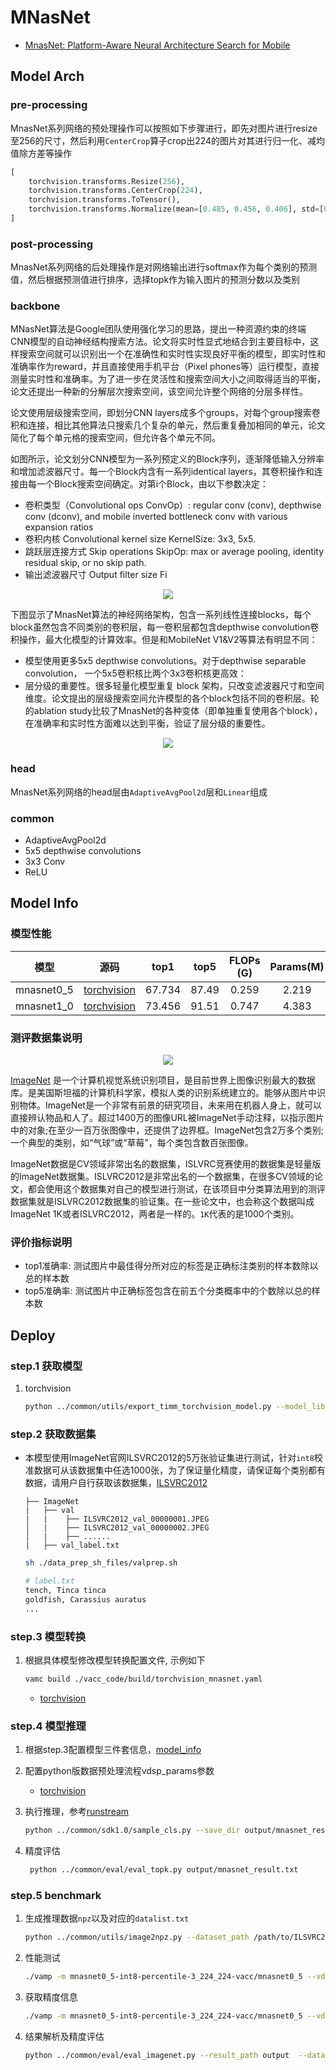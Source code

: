 # MNasNet

- [MnasNet: Platform-Aware Neural Architecture Search for Mobile](https://arxiv.org/abs/1807.11626)

## Model Arch

### pre-processing

MnasNet系列网络的预处理操作可以按照如下步骤进行，即先对图片进行resize至256的尺寸，然后利用`CenterCrop`算子crop出224的图片对其进行归一化、减均值除方差等操作

```python
[
    torchvision.transforms.Resize(256),
    torchvision.transforms.CenterCrop(224),
    torchvision.transforms.ToTensor(),
    torchvision.transforms.Normalize(mean=[0.485, 0.456, 0.406], std=[0.229, 0.224, 0.225],),
]
```

### post-processing

MnasNet系列网络的后处理操作是对网络输出进行softmax作为每个类别的预测值，然后根据预测值进行排序，选择topk作为输入图片的预测分数以及类别

### backbone

MNasNet算法是Google团队使用强化学习的思路，提出一种资源约束的终端CNN模型的自动神经结构搜索方法。论文将实时性显式地结合到主要目标中，这样搜索空间就可以识别出一个在准确性和实时性实现良好平衡的模型，即实时性和准确率作为reward，并且直接使用手机平台（Pixel phones等）运行模型，直接测量实时性和准确率。为了进一步在灵活性和搜索空间大小之间取得适当的平衡，论文还提出一种新的分解层次搜索空间，该空间允许整个网络的分层多样性。

论文使用层级搜索空间，即划分CNN layers成多个groups，对每个group搜索卷积和连接，相比其他算法只搜索几个复杂的单元，然后重复叠加相同的单元，论文简化了每个单元格的搜索空间，但允许各个单元不同。

如图所示，论文划分CNN模型为一系列预定义的Block序列，逐渐降低输入分辨率和增加滤波器尺寸。每一个Block内含有一系列identical layers，其卷积操作和连接由每一个Block搜索空间确定。对第i个Block，由以下参数决定：

- 卷积类型（Convolutional ops ConvOp）: regular conv (conv), depthwise conv (dconv), and mobile inverted bottleneck conv with various expansion ratios
- 卷积内核 Convolutional kernel size KernelSize: 3x3, 5x5.
- 跳跃层连接方式 Skip operations SkipOp: max or average pooling, identity residual skip, or no skip path.
- 输出滤波器尺寸 Output filter size Fi

<div align=center><img src="../../images/mnasnet/mnasnet_searchspace.png"></div>


下图显示了MnasNet算法的神经网络架构，包含一系列线性连接blocks，每个block虽然包含不同类别的卷积层，每一卷积层都包含depthwise convolution卷积操作，最大化模型的计算效率。但是和MobileNet V1&V2等算法有明显不同：

- 模型使用更多5x5 depthwise convolutions。对于depthwise separable convolution， 一个5x5卷积核比两个3x3卷积核更高效：
- 层分级的重要性。很多轻量化模型重复 block 架构，只改变滤波器尺寸和空间维度。论文提出的层级搜索空间允许模型的各个block包括不同的卷积层。轮的ablation study比较了MnasNet的各种变体（即单独重复使用各个block），在准确率和实时性方面难以达到平衡，验证了层分级的重要性。

<div align=center><img src="../../images/mnasnet/arch.png"></div>


### head

MnasNet系列网络的head层由`AdaptiveAvgPool2d`层和`Linear`组成

### common

- AdaptiveAvgPool2d
- 5x5 depthwise convolutions
- 3x3 Conv
- ReLU


## Model Info

### 模型性能

| 模型  | 源码 | top1  | top5 | FLOPs (G) | Params(M) | input size |
| :---: | :--: | :--: | :--: | :---: | :----: | :--------: |
| mnasnet0_5 |[torchvision](https://github.com/pytorch/vision/blob/v0.9.0/torchvision/models/mnasnet.py)| 	67.734   |  87.49   | 0.259 |    2.219    |    224    |
|  mnasnet1_0  | [torchvision](https://github.com/pytorch/vision/blob/v0.9.0/torchvision/models/mnasnet.py)| 	73.456 | 91.51|    0.747   |   4.383   |    224     |


### 测评数据集说明
<div align=center><img src="../../images/datasets/imagenet.jpg"></div>

[ImageNet](https://image-net.org) 是一个计算机视觉系统识别项目，是目前世界上图像识别最大的数据库。是美国斯坦福的计算机科学家，模拟人类的识别系统建立的。能够从图片中识别物体。ImageNet是一个非常有前景的研究项目，未来用在机器人身上，就可以直接辨认物品和人了。超过1400万的图像URL被ImageNet手动注释，以指示图片中的对象;在至少一百万张图像中，还提供了边界框。ImageNet包含2万多个类别; 一个典型的类别，如“气球”或“草莓”，每个类包含数百张图像。

ImageNet数据是CV领域非常出名的数据集，ISLVRC竞赛使用的数据集是轻量版的ImageNet数据集。ISLVRC2012是非常出名的一个数据集，在很多CV领域的论文，都会使用这个数据集对自己的模型进行测试，在该项目中分类算法用到的测评数据集就是ISLVRC2012数据集的验证集。在一些论文中，也会称这个数据叫成ImageNet 1K或者ISLVRC2012，两者是一样的。`1K`代表的是1000个类别。

### 评价指标说明

- top1准确率: 测试图片中最佳得分所对应的标签是正确标注类别的样本数除以总的样本数
- top5准确率: 测试图片中正确标签包含在前五个分类概率中的个数除以总的样本数

## Deploy

### step.1 获取模型

1. torchvision
    ```bash
    python ../common/utils/export_timm_torchvision_model.py --model_library torchvision  --model_name mnasnet0_5 --save_dir ./onnx  --size 224 --pretrained_weights xxx.pth
    ```
### step.2 获取数据集
- 本模型使用ImageNet官网ILSVRC2012的5万张验证集进行测试，针对`int8`校准数据可从该数据集中任选1000张，为了保证量化精度，请保证每个类别都有数据，请用户自行获取该数据集，[ILSVRC2012](https://image-net.org/challenges/LSVRC/2012/index.php)

    ```
    ├── ImageNet
    |   ├── val
    |   |    ├── ILSVRC2012_val_00000001.JPEG
    │   |    ├── ILSVRC2012_val_00000002.JPEG
    │   |    ├── ......
    |   ├── val_label.txt
    ```

    ```bash
    sh ./data_prep_sh_files/valprep.sh
    ```

    ```bash
    # label.txt
    tench, Tinca tinca
    goldfish, Carassius auratus
    ...
    ```

### step.3 模型转换

1. 根据具体模型修改模型转换配置文件, 示例如下
    ```bash
    vamc build ./vacc_code/build/torchvision_mnasnet.yaml
    ```
    - [torchvision](./vacc_code/build/torchvision_mnasnet.yaml)

### step.4 模型推理
1. 根据step.3配置模型三件套信息，[model_info](./vacc_code/model_info/model_info_mnasnet.json)
2. 配置python版数据预处理流程vdsp_params参数
   - [torchvision](./vacc_code/vdsp_params/sdk1.0/torchvision-mnasnet1_0-vdsp_params.json)
   
3. 执行推理，参考[runstream](../common/sdk1.0/sample_cls.py)
    ```bash
    python ../common/sdk1.0/sample_cls.py --save_dir output/mnasnet_result.txt
    ```

4. 精度评估
   ```bash
    python ../common/eval/eval_topk.py output/mnasnet_result.txt
   ```

### step.5 benchmark
1. 生成推理数据`npz`以及对应的`datalist.txt`
    ```bash
    python ../common/utils/image2npz.py --dataset_path /path/to/ILSVRC2012_img_val --target_path  /path/to/input_npz  --text_path npz_datalist.txt
    ```
2. 性能测试
    ```bash
    ./vamp -m mnasnet0_5-int8-percentile-3_224_224-vacc/mnasnet0_5 --vdsp_params ./vacc_code/vdsp_params/vamp/torchvision-mnasnet0_5-vdsp_params.json  -i 8 -p 1 -b 22
    ```
    
3. 获取精度信息
    ```bash
    ./vamp -m mnasnet0_5-int8-percentile-3_224_224-vacc/mnasnet0_5 --vdsp_params ./vacc_code/vdsp_params/vamp/torchvision-mnasnet0_5-vdsp_params.json  -i 8 -p 1 -b 22 --datalist npz_datalist.txt --path_output output
    ```
4. 结果解析及精度评估
    ```bash
    python ../common/eval/eval_imagenet.py --result_path output  --datalist npz_datalist.txt --label data/label/imagenet.txt
    ```
